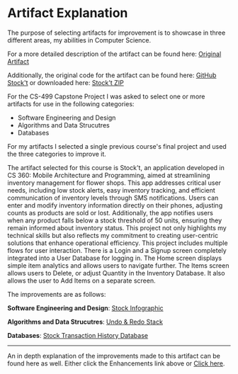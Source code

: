 <!-- layout: page
title: "original-artifact"
permalink: https://ivypokorny.github.io/original-artifact

| [Home](https://ivypokorny.github.io/) | [About Me](https://ivypokorny.github.io/about) | [Code Review](https://ivypokorny.github.io/code-review) | [Original Artifact](https://ivypokorny.github.io/original-artifact) | [Enhancements](https://ivypokorny.github.io/enhancements) | [Narratives](https://ivypokorny.github.io/narratives) |  -->

# Artifact Explanation

The purpose of selecting artifacts for improvement is to showcase in three different areas, my abilities in Computer Science. 

For a more detailed description of the artifact can be found here:  [Original Artifact](https://ivypokorny.github.io/original-artifact)

Additionally, the original code for the artifact can be found here: [GitHub Stock't](https://github.com/IvyPokorny/Stock-t_2) or downloaded here: [Stock't ZIP](Stock't_IvyPokorny_Original.zip)

For the CS-499 Capstone Project I was asked to select one or more artifacts for use in the following categories:

*   Software Engineering and Design
*   Algorithms and Data Strucutres
*   Databases

For my artifacts I selected a single previous course's final project and used the three categories to improve it.

The artifact selected for this course is Stock't, an application developed in CS 360: Mobile Architecture and Programming, aimed at streamlining inventory management for flower shops. This app addresses critical user needs, including low stock alerts, easy inventory tracking, and efficient communication of inventory levels through SMS notifications. Users can enter and modify inventory information directly on their phones, adjusting counts as products are sold or lost. Additionally, the app notifies users when any product falls below a stock threshold of 50 units, ensuring they remain informed about inventory status. This project not only highlights my technical skills but also reflects my commitment to creating user-centric solutions that enhance operational efficiency. This project includes multiple flows for user interaction. There is a Login and a Signup screen completely integrated into a User Database for logging in. The Home screen displays simple item analytics and allows users to navigate further. The Items screen allows users to Delete, or adjust Quantity in the Inventory Database. It also allows the user to Add Items on a separate screen.

The improvements are as follows:

**Software Engineering and Design**: [Stock Infographic](https://ivypokorny.github.io/enhancements#software-engineering-and-design)

**Algorithms and Data Strucutres**: [Undo & Redo Stack](https://ivypokorny.github.io/enhancements#algorithms-and-data-structures)

**Databases**: [Stock Transaction History Database](https://ivypokorny.github.io/enhancements#databases)

------------------

An in depth explanation of the improvements made to this artifact can be found here as well. Either click the Enhancements link above or [Click here](https://ivypokorny.github.io/enhancements).
